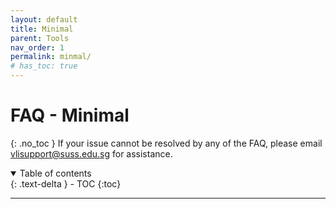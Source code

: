 ```yaml
---
layout: default
title: Minimal
parent: Tools
nav_order: 1
permalink: minmal/
# has_toc: true
---
```

# FAQ - Minimal
{: .no_toc }
If your issue cannot be resolved by any of the FAQ, please email <vlisupport@suss.edu.sg> for assistance.

<details open markdown="block">
  <summary>
    Table of contents
  </summary>
  {: .text-delta }
- TOC
{:toc}
</details>

---
